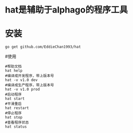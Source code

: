 # hat是辅助于alphago的程序工具


# 安装
```
go get github.com/EddieChan1993/hat
```
#使用
```
#帮助文档
hat help
#编译成开发程序，带上版本号
hat -v v1.0 dev
#编译成生产程序，带上版本号
hat -v v1.0 prod
#启动程序
hat start
#平滑重启
hat restart
#停止程序
hat stop
#查看程序状态
hat status
```



